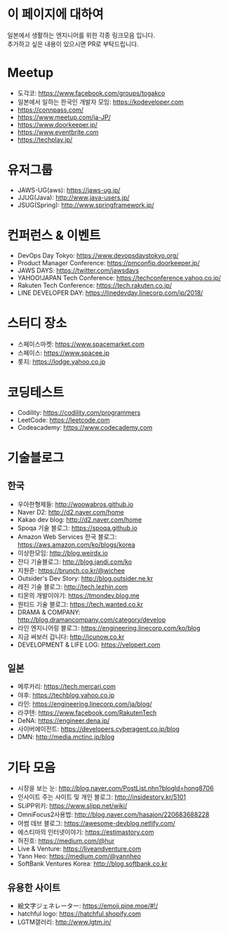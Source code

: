 이 페이지에 대하여
=====================================================
일본에서 생활하는 엔지니어를 위한 각종 링크모음 입니다.  
추가하고 싶은 내용이 있으시면 PR로 부탁드립니다.

# Meetup
- 도각코: https://www.facebook.com/groups/togakco
- 일본에서 일하는 한국인 개발자 모임: https://kodeveloper.com
- https://connpass.com/
- https://www.meetup.com/ja-JP/
- https://www.doorkeeper.jp/
- https://www.eventbrite.com
- https://techplay.jp/

# 유저그룹
- JAWS-UG(aws): https://jaws-ug.jp/
- JJUG(Java): http://www.java-users.jp/
- JSUG(Spring): http://www.springframework.jp/


# 컨퍼런스 & 이벤트
- DevOps Day Tokyo: https://www.devopsdaystokyo.org/
- Product Manager Conference: https://pmconfjp.doorkeeper.jp/
- JAWS DAYS: https://twitter.com/jawsdays
- YAHOO!JAPAN Tech Conference: https://techconference.yahoo.co.jp/
- Rakuten Tech Conference: https://tech.rakuten.co.jp/
- LINE DEVELOPER DAY: https://linedevday.linecorp.com/jp/2018/


# 스터디 장소
- 스페이스마켓: https://www.spacemarket.com
- 스페이스: https://www.spacee.jp
- 롯지: https://lodge.yahoo.co.jp


# 코딩테스트
- Codility: https://codility.com/programmers
- LeetCode: https://leetcode.com
- Codeacademy: https://www.codecademy.com


# 기술블로그
## 한국
- 우아한형제들: http://woowabros.github.io
- Naver D2: http://d2.naver.com/home
- Kakao dev blog: http://d2.naver.com/home
- Spoqa 기술 블로그: https://spoqa.github.io
- Amazon Web Services 한국 블로그: https://aws.amazon.com/ko/blogs/korea
- 이상한모임: http://blog.weirdx.io
- 잔디 기술블로그: http://blog.jandi.com/ko
- 지원준: https://brunch.co.kr/@wjchee
- Outsider's Dev Story: http://blog.outsider.ne.kr
- 레진 기술 블로그: http://tech.lezhin.com
- 티몬의 개발이야기: https://tmondev.blog.me
- 원티드 기술 블로그: https://tech.wanted.co.kr
- DRAMA & COMPANY: http://blog.dramancompany.com/category/develop
- 라인 엔지니어링 블로그: https://engineering.linecorp.com/ko/blog
- 지금 써보러 갑니다: http://icunow.co.kr
- DEVELOPMENT & LIFE LOG: https://velopert.com


## 일본
- 메루카리: https://tech.mercari.com
- 야후: https://techblog.yahoo.co.jp
- 라인: https://engineering.linecorp.com/ja/blog/
- 라쿠텐: https://www.facebook.com/RakutenTech
- DeNA: https://engineer.dena.jp/
- 사이버에이전트: https://developers.cyberagent.co.jp/blog
- DMN: http://media.mctinc.jp/blog


# 기타 모음
- 시장을 보는 눈: http://blog.naver.com/PostList.nhn?blogId=hong8706
- 인사이트 주는 사이트 및 개인 블로그: http://insidestory.kr/5101
- SLiPP위키: https://www.slipp.net/wiki/
- OmniFocus2사용법: http://blog.naver.com/hasajon/220683688228
- 어썸 데브 블로그: https://awesome-devblog.netlify.com/
- 에스티마의 인터넷이야기: https://estimastory.com
- 허진호: https://medium.com/@hur
- Live & Venture: https://liveandventure.com
- Yann Heo: https://medium.com/@yannheo
- SoftBank Ventures Korea: http://blog.softbank.co.kr


## 유용한 사이트
- 絵文字ジェネレーター: https://emoji.pine.moe/#!/
- hatchful logo: https://hatchful.shopify.com
- LGTM갤러리: http://www.lgtm.in/
